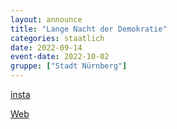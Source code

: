 ```yaml
---
layout: announce
title: "Lange Nacht der Demokratie"
categories: staatlich
date: 2022-09-14
event-date: 2022-10-02
gruppe: ["Stadt Nürnberg"]
---
```


[insta](https://www.instagram.com/p/Ch7SulYqPc6/)

[Web](http://lndd-nuernberg.de/)
